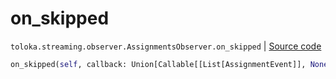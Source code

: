 # on_skipped
`toloka.streaming.observer.AssignmentsObserver.on_skipped` | [Source code](https://github.com/Toloka/toloka-kit/blob/v0.1.24/src/streaming/observer.py#L395)

```python
on_skipped(self, callback: Union[Callable[[List[AssignmentEvent]], None], Callable[[List[AssignmentEvent]], Awaitable[None]]])
```


